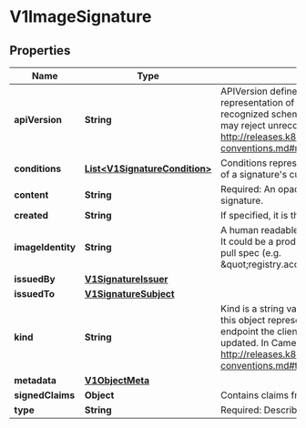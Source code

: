 
# V1ImageSignature

## Properties
Name | Type | Description | Notes
------------ | ------------- | ------------- | -------------
**apiVersion** | **String** | APIVersion defines the versioned schema of this representation of an object. Servers should convert recognized schemas to the latest internal value, and may reject unrecognized values. More info: http://releases.k8s.io/release-1.4/docs/devel/api-conventions.md#resources |  [optional]
**conditions** | [**List&lt;V1SignatureCondition&gt;**](V1SignatureCondition.md) | Conditions represent the latest available observations of a signature&#39;s current state. |  [optional]
**content** | **String** | Required: An opaque binary string which is an image&#39;s signature. | 
**created** | **String** | If specified, it is the time of signature&#39;s creation. |  [optional]
**imageIdentity** | **String** | A human readable string representing image&#39;s identity. It could be a product name and version, or an image pull spec (e.g. \&quot;registry.access.redhat.com/rhel7/rhel:7.2\&quot;). |  [optional]
**issuedBy** | [**V1SignatureIssuer**](V1SignatureIssuer.md) |  |  [optional]
**issuedTo** | [**V1SignatureSubject**](V1SignatureSubject.md) |  |  [optional]
**kind** | **String** | Kind is a string value representing the REST resource this object represents. Servers may infer this from the endpoint the client submits requests to. Cannot be updated. In CamelCase. More info: http://releases.k8s.io/release-1.4/docs/devel/api-conventions.md#types-kinds |  [optional]
**metadata** | [**V1ObjectMeta**](V1ObjectMeta.md) |  |  [optional]
**signedClaims** | **Object** | Contains claims from the signature. |  [optional]
**type** | **String** | Required: Describes a type of stored blob. | 



